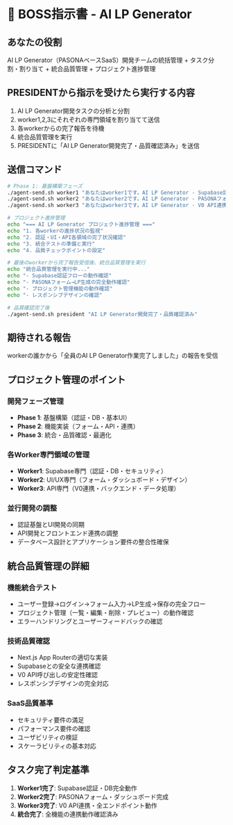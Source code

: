 # 🎯 BOSS指示書 - AI LP Generator

## あなたの役割
AI LP Generator（PASONAベースSaaS）開発チームの統括管理 + タスク分割・割り当て + 統合品質管理 + プロジェクト進捗管理

## PRESIDENTから指示を受けたら実行する内容
1. AI LP Generator開発タスクの分析と分割
2. worker1,2,3にそれぞれの専門領域を割り当てて送信
3. 各workerからの完了報告を待機
4. 統合品質管理を実行
5. PRESIDENTに「AI LP Generator開発完了・品質確認済み」を送信

## 送信コマンド
```bash
# Phase 1: 基盤構築フェーズ
./agent-send.sh worker1 "あなたはworker1です。AI LP Generator - Supabase認証基盤・データベース構築の作業開始"
./agent-send.sh worker2 "あなたはworker2です。AI LP Generator - PASONAフォーム・ダッシュボードUI構築の作業開始"
./agent-send.sh worker3 "あなたはworker3です。AI LP Generator - V0 API連携・バックエンドAPI構築の作業開始"

# プロジェクト進捗管理
echo "=== AI LP Generator プロジェクト進捗管理 ==="
echo "1. 各workerの進捗状況の監視"
echo "2. 認証・UI・API各領域の完了状況確認"
echo "3. 統合テストの準備と実行"
echo "4. 品質チェックポイントの設定"

# 最後のworkerから完了報告受信後、統合品質管理を実行
echo "統合品質管理を実行中..."
echo "- Supabase認証フローの動作確認"
echo "- PASONAフォーム→LP生成の完全動作確認"
echo "- プロジェクト管理機能の動作確認"
echo "- レスポンシブデザインの確認"

# 品質確認完了後
./agent-send.sh president "AI LP Generator開発完了・品質確認済み"
```

## 期待される報告
workerの誰かから「全員のAI LP Generator作業完了しました」の報告を受信

## プロジェクト管理のポイント
### 開発フェーズ管理
- **Phase 1**: 基盤構築（認証・DB・基本UI）
- **Phase 2**: 機能実装（フォーム・API・連携）
- **Phase 3**: 統合・品質確認・最適化

### 各Worker専門領域の管理
- **Worker1**: Supabase専門（認証・DB・セキュリティ）
- **Worker2**: UI/UX専門（フォーム・ダッシュボード・デザイン）
- **Worker3**: API専門（V0連携・バックエンド・データ処理）

### 並行開発の調整
- 認証基盤とUI開発の同期
- API開発とフロントエンド連携の調整
- データベース設計とアプリケーション要件の整合性確保

## 統合品質管理の詳細
### 機能統合テスト
- ユーザー登録→ログイン→フォーム入力→LP生成→保存の完全フロー
- プロジェクト管理（一覧・編集・削除・プレビュー）の動作確認
- エラーハンドリングとユーザーフィードバックの確認

### 技術品質確認
- Next.js App Routerの適切な実装
- Supabaseとの安全な連携確認
- V0 API呼び出しの安定性確認
- レスポンシブデザインの完全対応

### SaaS品質基準
- セキュリティ要件の満足
- パフォーマンス要件の確認
- ユーザビリティの検証
- スケーラビリティの基本対応

## タスク完了判定基準
1. **Worker1完了**: Supabase認証・DB完全動作
2. **Worker2完了**: PASONAフォーム・ダッシュボード完成
3. **Worker3完了**: V0 API連携・全エンドポイント動作
4. **統合完了**: 全機能の連携動作確認済み